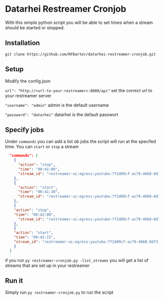# Datarhei Restreamer Cronjob

With this simple python script you will be able to set times when a stream should be started or stopped.

## Installation
```git clone https://github.com/RFDarter/datarhei-restreamer-cronjob.git```


## Setup

Modify the config.json

`url": "http://<url-to-your-restreamer>:8080/api"`
set the correct url to your restreamer server

`"username": "admin"`
admin is the default username

`"password": "datarhei"`
datarhei is the default passwort

## Specify jobs

Under `commands` you can add a list ob jobs the script will run at the specifed time.
You can `start` or `stop` a stream

```json
  "commands": [
    {
      "action": "stop",
      "time": "00:41:00",
      "stream_id": "restreamer-ui:egress:youtube:7f2d09cf-ac79-4660-8d73-74ec65d12d9e"
    },
    {
      "action": "start",
      "time": "00:41:30",
      "stream_id": "restreamer-ui:egress:youtube:7f2d09cf-ac79-4660-8d73-74ec65d12d9e"
    },
    {
    "action": "stop",
    "time": "00:42:00",
      "stream_id": "restreamer-ui:egress:youtube:7f2d09cf-ac79-4660-8d73-74ec65d12d9e"
    },
    {
    "action": "start",
    "time": "00:42:15",
    "stream_id": "restreamer-ui:egress:youtube:7f2d09cf-ac79-4660-8d73-74ec65d12d9e"
    }
  ]
```

if you run 
```py restreamer-cronjob.py -list_streams```
you will get a list of streams that are set up in your restreamer


## Run it

Simply run
```py restreamer-cronjob.py```
to run the script